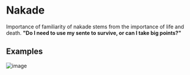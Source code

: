 # Nakade

Importance of familiarity of nakade stems from the importance of life and death.
**"Do I need to use my sente to survive, or can I take big points?"**

## Examples
![image](https://user-images.githubusercontent.com/37749/222268090-e64bc43b-1701-43be-a853-a33ab87b310b.png)
